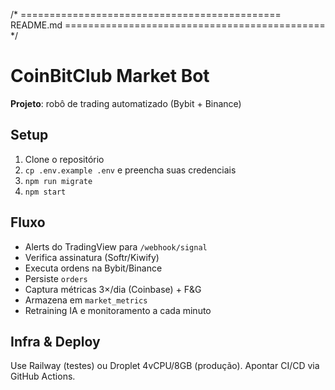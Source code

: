 /* =============================================
   README.md
   ============================================= */
# CoinBitClub Market Bot

**Projeto**: robô de trading automatizado (Bybit + Binance)

## Setup

1. Clone o repositório
2. `cp .env.example .env` e preencha suas credenciais
3. `npm run migrate`
4. `npm start`

## Fluxo

- Alerts do TradingView para `/webhook/signal`
- Verifica assinatura (Softr/Kiwify)
- Executa ordens na Bybit/Binance
- Persiste `orders`
- Captura métricas 3×/dia (Coinbase) + F&G
- Armazena em `market_metrics`
- Retraining IA e monitoramento a cada minuto

## Infra & Deploy

Use Railway (testes) ou Droplet 4vCPU/8GB (produção). Apontar CI/CD via GitHub Actions.
